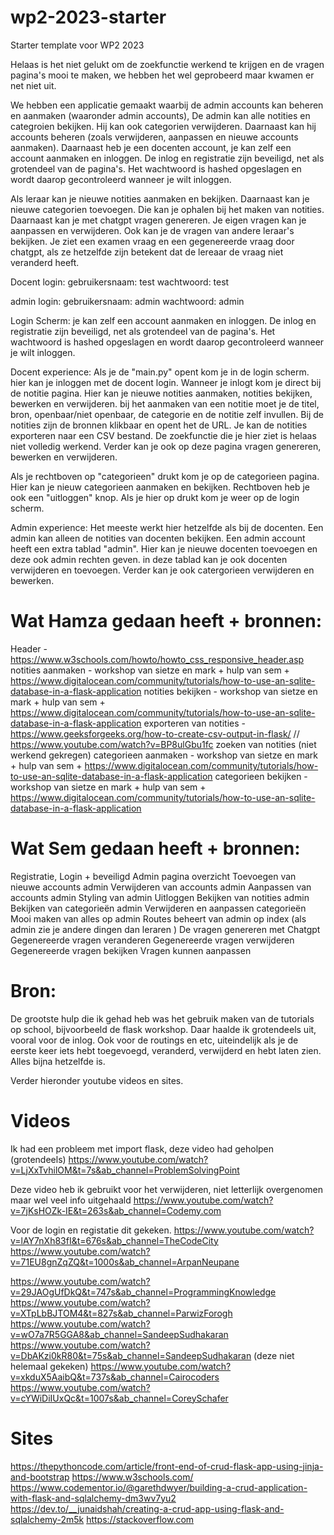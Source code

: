 # wp2-2023-starter
Starter template voor WP2 2023

Helaas is het niet gelukt om de zoekfunctie werkend te krijgen en de vragen pagina's mooi te maken, we hebben het wel geprobeerd maar kwamen er net niet uit.

We hebben een applicatie gemaakt waarbij de admin accounts kan beheren en aanmaken (waaronder admin accounts), De admin kan alle notities en categroien bekijken. Hij kan ook categorien verwijderen. Daarnaast kan hij accounts beheren (zoals verwijderen, aanpassen en nieuwe accounts aanmaken). Daarnaast heb je een docenten account, je kan zelf een account aanmaken en inloggen. De inlog en registratie zijn beveiligd, net als grotendeel van de pagina's. Het wachtwoord is hashed opgeslagen en wordt daarop gecontroleerd wanneer je wilt inloggen. 

Als leraar kan je nieuwe notities aanmaken en bekijken. Daarnaast kan je nieuwe categorien toevoegen. Die kan je ophalen bij het maken van notities. Daarnaast kan je met chatgpt vragen genereren. Je eigen vragen kan je aanpassen en verwijderen. Ook kan je de vragen van andere leraar's bekijken. Je ziet een examen vraag en een gegenereerde vraag door chatgpt, als ze hetzelfde zijn betekent dat de lereaar de vraag niet veranderd heeft.



Docent login:
gebruikersnaam: test
wachtwoord: test

admin login:
gebruikersnaam: admin
wachtwoord: admin


Login Scherm:
je kan zelf een account aanmaken en inloggen. De inlog en registratie zijn beveiligd, net als grotendeel van de pagina's. Het wachtwoord is hashed opgeslagen en wordt daarop gecontroleerd wanneer je wilt inloggen.


Docent experience:
Als je de "main.py" opent kom je in de login scherm. hier kan je inloggen met de docent login. Wanneer je inlogt kom je direct bij de notitie pagina. 
Hier kan je nieuwe notities aanmaken, notities bekijken, bewerken en verwijderen. bij het aanmaken van een notitie moet je de titel, bron, openbaar/niet openbaar, de categorie en de notitie zelf invullen. Bij de notities zijn de bronnen klikbaar en opent het de URL. Je kan de notities exporteren naar een CSV bestand. De zoekfunctie die je hier ziet is helaas niet volledig werkend. Verder kan je ook op deze pagina vragen genereren, bewerken en verwijderen.

Als je rechtboven op "categorieen" drukt kom je op de categorieen pagina. Hier kan je nieuw categorieen aanmaken en bekijken. Rechtboven heb je ook een "uitloggen" knop. Als je hier op drukt kom je weer op de login scherm.


Admin experience:
Het meeste werkt hier hetzelfde als bij de docenten. Een admin kan alleen de notities van docenten bekijken. Een admin account heeft een extra tablad "admin". Hier kan je nieuwe docenten toevoegen en deze ook admin rechten geven. in deze tablad kan je ook docenten verwijderen en toevoegen. Verder kan je ook catergorieen verwijderen en bewerken.


# Wat Hamza gedaan heeft + bronnen:
Header - https://www.w3schools.com/howto/howto_css_responsive_header.asp
notities aanmaken - workshop van sietze en mark + hulp van sem + https://www.digitalocean.com/community/tutorials/how-to-use-an-sqlite-database-in-a-flask-application
notities bekijken - workshop van sietze en mark + hulp van sem + https://www.digitalocean.com/community/tutorials/how-to-use-an-sqlite-database-in-a-flask-application
exporteren van notities - https://www.geeksforgeeks.org/how-to-create-csv-output-in-flask/ // https://www.youtube.com/watch?v=BP8ulGbu1fc
zoeken van notities (niet werkend gekregen) 
categorieen aanmaken - workshop van sietze en mark + hulp van sem + https://www.digitalocean.com/community/tutorials/how-to-use-an-sqlite-database-in-a-flask-application
categorieen bekijken - workshop van sietze en mark + hulp van sem + https://www.digitalocean.com/community/tutorials/how-to-use-an-sqlite-database-in-a-flask-application


# Wat Sem gedaan heeft + bronnen:
Registratie,
Login + beveiligd
Admin pagina overzicht 
Toevoegen van nieuwe accounts admin
Verwijderen van accounts admin
Aanpassen van accounts admin
Styling van admin
Uitloggen
Bekijken van notities admin
Bekijken van categorieën admin
Verwijderen en aanpassen categorieën 
Mooi maken van alles op admin
Routes beheert van admin op index (als admin zie je andere dingen dan leraren )
De vragen genereren met Chatgpt
Gegenereerde vragen veranderen
Gegenereerde vragen verwijderen
Gegenereerde vragen bekijken
Vragen kunnen aanpassen

# Bron:
De grootste hulp die ik gehad heb was het gebruik maken van de tutorials op school,
bijvoorbeeld de flask workshop. Daar haalde ik grotendeels uit, vooral voor de inlog.
Ook voor de routings en etc, uiteindelijk als je de eerste keer iets hebt toegevoegd, veranderd, verwijderd en hebt laten zien. Alles bijna hetzelfde is. 

Verder hieronder youtube videos en sites.

# Videos
Ik had een probleem met import flask, deze video had geholpen (grotendeels)
https://www.youtube.com/watch?v=LjXxTvhilOM&t=7s&ab_channel=ProblemSolvingPoint

Deze video heb ik gebruikt voor het verwijderen, niet letterlijk overgenomen maar wel veel info uitgehaald
https://www.youtube.com/watch?v=7jKsHOZk-IE&t=263s&ab_channel=Codemy.com

Voor de login en registatie dit gekeken.
https://www.youtube.com/watch?v=lAY7nXh83fI&t=676s&ab_channel=TheCodeCity
https://www.youtube.com/watch?v=71EU8gnZqZQ&t=1000s&ab_channel=ArpanNeupane

<!-- Algemene Flask tutorials -->
https://www.youtube.com/watch?v=29JAOgUfDkQ&t=747s&ab_channel=ProgrammingKnowledge
https://www.youtube.com/watch?v=XTpLbBJTOM4&t=827s&ab_channel=ParwizForogh
https://www.youtube.com/watch?v=wO7a7R5GGA8&ab_channel=SandeepSudhakaran
https://www.youtube.com/watch?v=DbAKzi0kR80&t=75s&ab_channel=SandeepSudhakaran (deze niet helemaal gekeken)
https://www.youtube.com/watch?v=xkduX5AaibQ&t=737s&ab_channel=Cairocoders
https://www.youtube.com/watch?v=cYWiDiIUxQc&t=1007s&ab_channel=CoreySchafer

# Sites
https://thepythoncode.com/article/front-end-of-crud-flask-app-using-jinja-and-bootstrap
https://www.w3schools.com/
https://www.codementor.io/@garethdwyer/building-a-crud-application-with-flask-and-sqlalchemy-dm3wv7yu2
https://dev.to/__junaidshah/creating-a-crud-app-using-flask-and-sqlalchemy-2m5k
https://stackoverflow.com